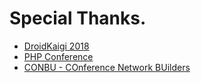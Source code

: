 # Special Thanks.

* [DroidKaigi 2018](https://droidkaigi.jp/2018/)
* [PHP Conference](http://phpcon.php.gr.jp/2018/)
* [CONBU - COnference Network BUilders](https://conbu.net/)
